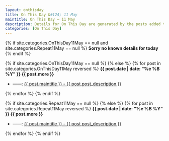 ```yaml
---
layout: onthisday
title: On This Day &#124; 11 May
maintitle: On This Day — 11 May
description: Details for On This Day are genarated by the posts added to the website so the content is subject to changes/updates over time.
categories: [On This Day]
---
```


{% if site.categories.OnThisDay11May == null and site.categories.Repeat11May == null %}
<strong>Sorry no known details for today</strong>
{% endif %}

{% if site.categories.OnThisDay11May == null %}
{% else %}
{% for post in site.categories.OnThisDay11May reversed %}
<strong>{{ post.date | date: "%e %B %Y" }} {{ post.more }}</strong>
<ul>
<li> ——: <a href="{{ post.url }}">{{ post.maintitle }} - {{ post.post_description }}</a></li>
</ul>
{% endfor %}
{% endif %}

{% if site.categories.Repeat11May == null %}
{% else %}
{% for post in site.categories.Repeat11May reversed %}
<strong>{{ post.date | date: "%e %B %Y" }} {{ post.more }}</strong>
<ul>
<li> ——: <a href="{{ post.url }}">{{ post.maintitle }} - {{ post.post_description }}</a></li>
</ul>
{% endfor %}
{% endif %}
